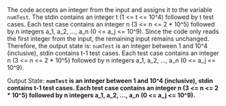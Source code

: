 The code accepts an integer from the input and assigns it to the variable `numTest`. The stdin contains an integer t (1 <= t <= 10^4) followed by t test cases. Each test case contains an integer n (3 <= n <= 2 * 10^5) followed by n integers a_1, a_2, ..., a_n (0 <= a_j <= 10^9). Since the code only reads the first integer from the input, the remaining input remains unchanged. Therefore, the output state is: `numTest` is an integer between 1 and 10^4 (inclusive), stdin contains t-1 test cases. Each test case contains an integer n (3 <= n <= 2 * 10^5) followed by n integers a_1, a_2, ..., a_n (0 <= a_j <= 10^9).

Output State: **`numTest` is an integer between 1 and 10^4 (inclusive), stdin contains t-1 test cases. Each test case contains an integer n (3 <= n <= 2 * 10^5) followed by n integers a_1, a_2, ..., a_n (0 <= a_j <= 10^9).**